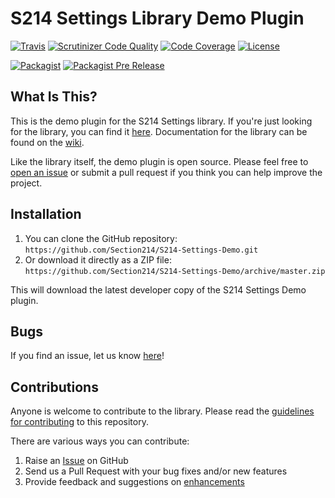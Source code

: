 # S214 Settings Library Demo Plugin
[![Travis](https://img.shields.io/travis/Section214/S214-Settings-Demo.svg?maxAge=2592000)](https://travis-ci.org/Section214/S214-Settings-Demo/)
[![Scrutinizer Code Quality](https://scrutinizer-ci.com/g/Section214/S214-Settings-Demo/badges/quality-score.png?b=master)](https://scrutinizer-ci.com/g/Section214/S214-Settings-Demo/?branch=master)
[![Code Coverage](https://scrutinizer-ci.com/g/Section214/S214-Settings-Demo/badges/coverage.png?b=master)](https://scrutinizer-ci.com/g/Section214/S214-Settings-Demo/?branch=master)
[![License](https://img.shields.io/badge/license-GPL--2.0%2B-green.svg)](https://github.com/Section214/S214-Settings/blob/master/license.txt)

[![Packagist](https://img.shields.io/packagist/v/Section214/S214-Settings.svg?maxAge=2592000)]()
[![Packagist Pre Release](https://img.shields.io/packagist/vpre/Section214/S214-Settings.svg?maxAge=2592000)]()

## What Is This?

This is the demo plugin for the S214 Settings library. If you're just looking for the library, you can find it [here](https://github.com/Section214/S214-Settings). Documentation for the library can be found on the [wiki](https://github.com/Section214/S214-Settings/wiki).

Like the library itself, the demo plugin is open source. Please feel free to [open an issue](https://github.com/Section214/S214-Settings/issues?state=open) or submit a pull request if you think you can help improve the project.

## Installation

1. You can clone the GitHub repository: `https://github.com/Section214/S214-Settings-Demo.git`
2. Or download it directly as a ZIP file: `https://github.com/Section214/S214-Settings-Demo/archive/master.zip`

This will download the latest developer copy of the S214 Settings Demo plugin.

## Bugs

If you find an issue, let us know [here](https://github.com/Section214/S214-Settings-Demo/issues?state=open)!

## Contributions

Anyone is welcome to contribute to the library. Please read the [guidelines for contributing](https://github.com/Section214/S214-Settings-Demo/blob/master/CONTRIBUTING.md) to this repository.

There are various ways you can contribute:

1. Raise an [Issue](https://github.com/Section214/S214-Settings-Demo/issues) on GitHub
2. Send us a Pull Request with your bug fixes and/or new features
3. Provide feedback and suggestions on [enhancements](https://github.com/Section214/S214-Settings-Demo/issues?direction=desc&labels=Enhancement&page=1&sort=created&state=open)

